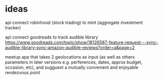 # ideas

api connect robinhood (stock trading) to mint (aggregate investment tracker)

api connect goodreads to track audible library
https://www.goodreads.com/topic/show/18126587-feature-request---sync-audible-library-sync-amazon-audible-reviews?order=a&page=2

meetup app that takes 2 geolocations as input (as well as others parameters in later versions e.g. perferences, dates, approx budget, occasion, etc), and sugguest a mutually convenient and enjoyable rendezvous point
